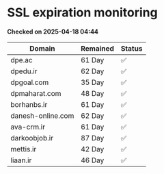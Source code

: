 # SSL expiration monitoring

**Checked on 2025-04-18 04:44**

| Domain | Remained | Status       |
|--------|----------|--------------|
| dpe.ac     | 61 Day   | ✅ |
| dpedu.ir     | 62 Day   | ✅ |
| dpgoal.com     | 35 Day   | ✅ |
| dpmaharat.com     | 48 Day   | ✅ |
| borhanbs.ir     | 61 Day   | ✅ |
| danesh-online.com     | 62 Day   | ✅ |
| ava-crm.ir     | 61 Day   | ✅ |
| darkoobjob.ir     | 87 Day   | ✅ |
| mettis.ir     | 42 Day   | ✅ |
| liaan.ir     | 46 Day   | ✅ |
